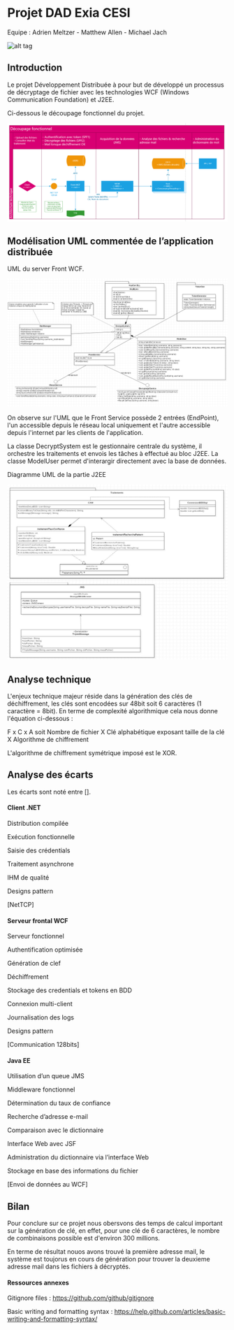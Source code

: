 # Projet DAD Exia CESI
Equipe : Adrien Meltzer - Matthew Allen - Michael Jach

![alt tag](https://github.com/adrienelium/Projet-BI/blob/master/MadeInExiaCesi.jpg)

## Introduction
Le projet Développement Distribuée à pour but de développé un processus de décryptage de fichier avec les technologies WCF (Windows Communication Foundation) et J2EE.

Ci-dessous le découpage fonctionnel du projet.

![alt tag](https://github.com/adrienelium/Projet-DAD-Exia/blob/master/Documents%20annexes/DecoupageFonctionnel.png)

## Modélisation UML commentée de l’application distribuée
UML du server Front WCF.

![alt tag](https://github.com/adrienelium/Projet-DAD-Exia/blob/master/Documents%20annexes/UMLCSharpWCF.png)

On observe sur l'UML que le Front Service possède 2 entrées (EndPoint), l'un accessible depuis le réseau local uniquement et l'autre accessible depuis l'internet par les clients de l'application.

La classe DecryptSystem est le gestionnaire centrale du système, il orchestre les traitements et envois les tâches à effectué au bloc J2EE. La classe ModelUser permet d'interargir directement avec la base de données. 

Diagramme UML de la partie J2EE

![alt tag](https://github.com/adrienelium/Projet-DAD-Exia/blob/master/Documents%20annexes/Diagrammes%20J2EE/UML_Java_ee.JPG)

## Analyse technique
L'enjeux technique majeur réside dans la génération des clés de déchiffrement, les clés sont encodées sur 48bit soit 6 caractères (1 caractère = 8bit).
En terme de complexité algorithmique cela nous donne l'équation ci-dessous :

F x C x A soit Nombre de fichier X Clé alphabétique exposant taille de la clé X Algorithme de chiffrement

L'algorithme de chiffrement symétrique imposé est le XOR.

## Analyse des écarts
Les écarts sont noté entre [].

#### Client .NET
Distribution compilée

Exécution fonctionnelle

Saisie des crédentials

Traitement asynchrone

IHM de qualité

Designs pattern

[NetTCP]

#### Serveur frontal WCF
Serveur fonctionnel

Authentification optimisée

Génération de clef

Déchiffrement

Stockage des credentials et tokens en BDD

Connexion multi-client

Journalisation des logs

Designs pattern

[Communication 128bits]

#### Java EE
Utilisation d’un queue JMS

Middleware fonctionnel

Détermination du taux de confiance

Recherche d’adresse e-mail

Comparaison avec le dictionnaire

Interface Web avec JSF

Administration du dictionnaire via l’interface Web

Stockage en base des informations du fichier 

[Envoi de données au WCF]


## Bilan
Pour conclure sur ce projet nous obersvons des temps de calcul important sur la génération de clé, en effet, pour une clé de 6 caractères, le nombre de combinaisons possible est d'environ 300 millions.

En terme de résultat nouos avons trouvé la première adresse mail, le système est toujorus en cours de génération pour trouver la deuxieme adresse mail dans les fichiers à décryptés.

#### Ressources annexes
Gitignore files : https://github.com/github/gitignore

Basic writing and formatting syntax : https://help.github.com/articles/basic-writing-and-formatting-syntax/
